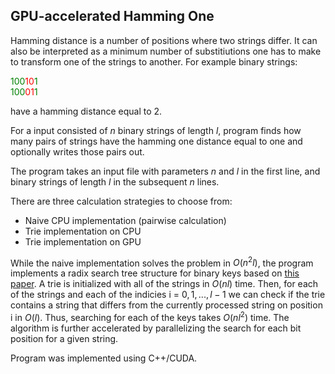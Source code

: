 <h2>GPU-accelerated Hamming One</h2>

Hamming distance is a number of positions where two strings differ. It can also be interpreted as a minimum number of substitiutions one has to make to transform one of the strings to another. For example binary strings:

<span style="color: green;">100</span><span style="color: red;">10</span><span style="color: green;">1</span>  
<span style="color: green;">100</span><span style="color: red;">01</span><span style="color: green;">1</span>  

have a hamming distance equal to 2.

For a input consisted of $n$ binary strings of length $l$, program finds how many pairs of strings have the hamming one distance equal to one and optionally writes those pairs out.

The program takes an input file with parameters $n$ and $l$ in the first line, and binary strings of length $l$ in the subsequent $n$ lines.

There are three calculation strategies to choose from:
- Naive CPU implementation (pairwise calculation)
- Trie implementation on CPU
- Trie implementation on GPU

While the naive implementation solves the problem in $O(n^2l)$, the program implements a radix search tree structure for binary keys based on [this paper](https://onlinelibrary-1wiley-1com-10000956e0040.eczyt.bg.pw.edu.pl/doi/full/10.1002/cpe.5027). A trie is initialized with all of the strings in $O(nl)$ time. Then, for each of the strings and each of the indicies i = $0, 1, ..., l - 1$ we can check if the trie contains a string that differs from the currently processed string on position i in $O(l)$. Thus, searching for each of the keys takes $O(nl^2)$ time. The algorithm is further accelerated by parallelizing the search for each bit position for a given string.

Program was implemented using C++/CUDA.